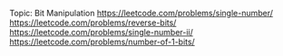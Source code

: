 Topic: Bit Manipulation
https://leetcode.com/problems/single-number/
https://leetcode.com/problems/reverse-bits/
https://leetcode.com/problems/single-number-ii/
https://leetcode.com/problems/number-of-1-bits/

